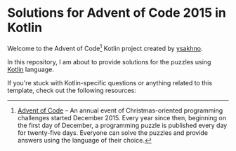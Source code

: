 # Solutions for Advent of Code 2015 in Kotlin

Welcome to the Advent of Code[^aoc] Kotlin project created by [ysakhno][github].

In this repository, I am about to provide solutions for the puzzles using [Kotlin][kotlin] language.

If you're stuck with Kotlin-specific questions or anything related to this template, check out the following resources:


[^aoc]:
    [Advent of Code][aoc] – An annual event of Christmas-oriented programming challenges started December 2015.  Every
    year since then, beginning on the first day of December, a programming puzzle is published every day for twenty-five
    days.  Everyone can solve the puzzles and provide answers using the language of their choice.

[aoc]: https://adventofcode.com
[github]: https://github.com/ysakhno
[kotlin]: https://kotlinlang.org
